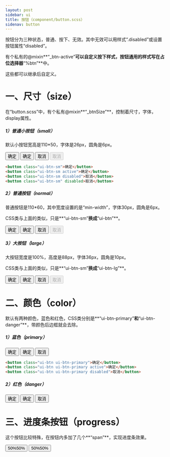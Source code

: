 ```yaml
---
layout: post
sidebar: ui
title: 按钮（component/button.scss）
sidenav: button
---
```


按钮分为三种状态，普通、按下、无效。其中无效可以用样式“.disabled”或设置按钮属性“disabled”。

有个私有的@mixin**“_btn-active”**可以自定义按下样式，按钮通用的样式写在占位选择器**“%btn”**中。

这些都可以继承后自定义。

# 一、尺寸（size）

在“button.scss”中，有个私有@mixin**“_btnSize”**，控制着尺寸，字体，display属性。

##### **1）普通小按钮（small）**

默认小按钮宽高是110*50，字体是26px，圆角是6px。

<div class="demo-border">
  <button class="ui-btn-sm">确定</button>
  <button class="ui-btn-sm active">确定</button>
  <button class="ui-btn-sm disabled">取消</button>
  <button class="ui-btn-sm" disabled>取消</button>
</div>

```html
<button class="ui-btn-sm">确定</button>
<button class="ui-btn-sm active">确定</button>
<button class="ui-btn-sm disabled">取消</button>
<button class="ui-btn-sm" disabled>取消</button>
```

##### **2）普通按钮（normal）**

普通按钮是110*60，其中宽度设置的是“min-width”，字体30px，圆角是6px。

CSS类与上面的类似，只是**“ui-btn-sm”**换成**“ui-btn”**。

<div class="demo-border">
  <button class="ui-btn">确定</button>
  <button class="ui-btn active">确定</button>
  <button class="ui-btn disabled">取消</button>
  <button class="ui-btn" disabled>取消</button>
</div>

##### **3）大按钮（large）**

大按钮宽度是100%，高度是88px，字体36px，圆角是10px。

CSS类与上面的类似，只是**“ui-btn-sm”**换成**“ui-btn-lg”**。

<div class="demo-border">
  <button class="ui-btn-lg">确定</button>
  <button class="ui-btn-lg active">确定</button>
  <button class="ui-btn-lg disabled">取消</button>
  <button class="ui-btn-lg" disabled>取消</button>
</div>

# 二、颜色（color）

默认有两种颜色，蓝色和红色，CSS类分别是**“ui-btn-primary”**和**“ui-btn-danger”**，带颜色后边框就会去除。

##### **1）蓝色（primary）**

<div class="demo-border">
  <button class="ui-btn ui-btn-primary">确定</button>
  <button class="ui-btn ui-btn-primary active">确定</button>
  <button class="ui-btn ui-btn-primary disabled">取消</button>
</div>

```html
<button class="ui-btn ui-btn-primary">确定</button>
<button class="ui-btn ui-btn-primary active">确定</button>
<button class="ui-btn ui-btn-primary disabled">取消</button>
```

##### **2）红色（danger）**

<div class="demo-border">
  <button class="ui-btn ui-btn-danger">确定</button>
  <button class="ui-btn ui-btn-danger active">确定</button>
  <button class="ui-btn ui-btn-danger disabled">取消</button>
</div>

# 三、进度条按钮（progress）

这个按钮比较特殊，在按钮内多加了几个**“span”**，实现进度条效果。

<div class="demo-border">
  <button class="ui-btn-sm ui-btn-progress disabled"><span>50%</span><span class="ui-btn-inner" style="width:50%"><span>50%</span></span></button>
  <button class="ui-btn ui-btn-progress disabled"><span>50%</span><span class="ui-btn-inner" style="width:50%"><span>50%</span></span></button>
</div>